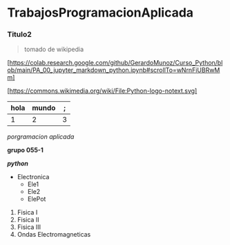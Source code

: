 # TrabajosProgramacionAplicada
### Titulo2
> tomado de wikipedia

[https://colab.research.google.com/github/GerardoMunoz/Curso_Python/blob/main/PA_00_jupyter_markdown_python.ipynb#scrollTo=wNrnFiUBRwMm]

[https://commons.wikimedia.org/wiki/File:Python-logo-notext.svg]


|hola|mundo|;|
|--|--|--|
|1|2|3|

*porgramacion aplicada*

**grupo 055-1**

**_python_**

* Electronica 
  * Ele1
  * Ele2
  * ElePot
 
 1. Fisica I
 2. Fisica II
 3. Fisica III
 4. Ondas Electromagneticas
  
